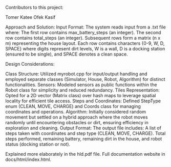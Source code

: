 Contributors to this project:

Tomer Katee
Ofek Kasif

Approach and Solution:
Input Format: The system reads input from a .txt file where:
The first row contains max_battery_steps (an integer).
The second row contains total_steps (an integer).
Subsequent rows form a matrix (n x m) representing the house layout. Each row contains characters {0-9, W, D, SPACE} where digits represent dirt levels, W is a wall, D is a docking station (ensured to be single), and SPACE denotes a clean space.

Design Considerations:

Class Structure: Utilized myrobot.cpp for input/output handling and employed separate classes (Simulator, House, Robot, Algorithm) for distinct functionalities.
Sensors: Modeled sensors as public functions within the Robot class for simplicity and reduced redundancy.
Tiles Representation: Opted for a 2D vector (Matrix class) over hash maps to leverage spatial locality for efficient tile access.
Steps and Coordinates: Defined StepType enum (CLEAN, MOVE, CHARGE) and Coords class for managing coordinates and operations.
Algorithm: Initially considered random movement but settled on a hybrid approach where the robot moves randomly until encountering obstacles or dirt, ensuring efficiency in exploration and cleaning.
Output Format: The output file includes:
A list of steps taken with coordinates and step type (CLEAN, MOVE, CHARGE).
Total steps performed, remaining battery, remaining dirt in the house, and robot status (docking station or not).


Explained more elaborately in the hld.pdf file.
Full documentation website in docs/html/index.html.